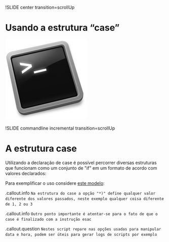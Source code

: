 !SLIDE center transition=scrollUp

# Usando a estrutura “case”
![Shell-Logo](images/shell-logo.png)

!SLIDE commandline incremental transition=scrollUp

# A estrutura case

Utilizando a declaração de case é possível percorrer diversas estruturas que funcionam como um conjunto de "if" em um formato de acordo com valores declarados:

Para exemplificar o uso considere [este modelo](https://raw.githubusercontent.com/helcorin/shell-script-basico/master/shell/_files/script7.sh):

.callout.info `Na estrutura do case a opção "*)" define qualquer valor diferente dos valores passados, neste exemplo qualquer coisa diferente de 1, 2 ou 3`

.callout.info `Outro ponto importante é atentar-se para o fato de que o case é finalizado com a instrução esac`

.callout.question `Nestes script repare nas opções usadas para manipular data e hora, podem ser úteis para gerar logs de scripts por exemplo`